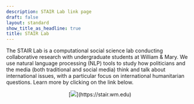 ```yaml
---
description: STAIR Lab link page
draft: false
layout: standard
show_title_as_headline: true
title: STAIR Lab
---
```


The STAIR Lab is a computational social science lab conducting collaborative research with undergraduate students at William & Mary. We use natural language processing (NLP) tools to study how politicians and the media (both traditional and social media) think and talk about international issues, with a particular focus on international humanitarian questions. Learn more by clicking on the link below.

<center>
[<img src="/img/nav_logo7.png">](https://stair.wm.edu)
</center>
